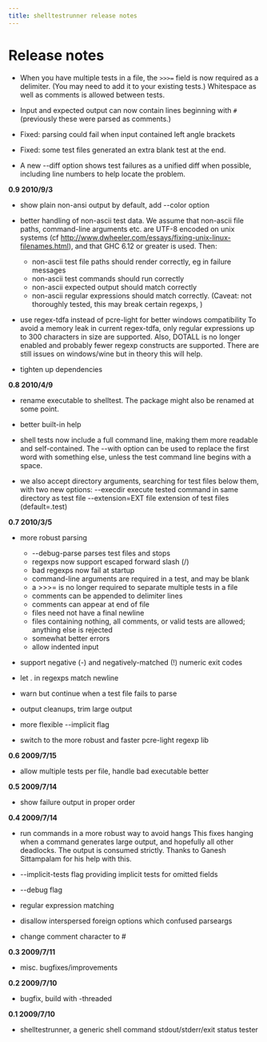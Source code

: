 ```yaml
---
title: shelltestrunner release notes
---
```


# Release notes

  * When you have multiple tests in a file, the `>>>=` field is now
    required as a delimiter. (You may need to add it to your existing
    tests.)  Whitespace as well as comments is allowed between tests.

  * Input and expected output can now contain lines beginning with `#`
    (previously these were parsed as comments.)

  * Fixed: parsing could fail when input contained left angle brackets
  
  * Fixed: some test files generated an extra blank test at the end.

  * A new --diff option shows test failures as a unified diff when
    possible, including line numbers to help locate the problem.

**0.9 2010/9/3**

  * show plain non-ansi output by default, add --color option

  * better handling of non-ascii test data. We assume that non-ascii file
    paths, command-line arguments etc. are UTF-8 encoded on unix systems
    (cf http://www.dwheeler.com/essays/fixing-unix-linux-filenames.html),
    and that GHC 6.12 or greater is used. Then:

    - non-ascii test file paths should render correctly, eg in failure messages
    - non-ascii test commands should run correctly
    - non-ascii expected output should match correctly
    - non-ascii regular expressions should match correctly. (Caveat: not
      thoroughly tested, this may break certain regexps, )

  * use regex-tdfa instead of pcre-light for better windows compatibility
    To avoid a memory leak in current regex-tdfa, only regular expressions
    up to 300 characters in size are supported. Also, DOTALL is no longer
    enabled and probably fewer regexp constructs are supported.  There are
    still issues on windows/wine but in theory this will help.

  * tighten up dependencies

**0.8 2010/4/9**

  * rename executable to shelltest. The package might also be renamed at some point.

  * better built-in help

  * shell tests now include a full command line, making them more readable
    and self-contained. The --with option can be used to replace the first
    word with something else, unless the test command line begins with a
    space.

  * we also accept directory arguments, searching for test files below
    them, with two new options:
      --execdir        execute tested command in same directory as test file
      --extension=EXT  file extension of test files (default=.test)

**0.7 2010/3/5**

  * more robust parsing
    - --debug-parse parses test files and stops
    - regexps now support escaped forward slash (\/)
    - bad regexps now fail at startup
    - command-line arguments are required in a test, and may be blank
    - a >>>= is no longer required to separate multiple tests in a file
    - comments can be appended to delimiter lines
    - comments can appear at end of file
    - files need not have a final newline
    - files containing nothing, all comments, or valid tests are allowed; anything else is rejected
    - somewhat better errors
    - allow indented input

  * support negative (-) and negatively-matched (!) numeric exit codes

  * let . in regexps match newline

  * warn but continue when a test file fails to parse

  * output cleanups, trim large output

  * more flexible --implicit flag

  * switch to the more robust and faster pcre-light regexp lib

**0.6 2009/7/15**

  * allow multiple tests per file, handle bad executable better

**0.5 2009/7/14**

  * show failure output in proper order

**0.4 2009/7/14**

  * run commands in a more robust way to avoid hangs
    This fixes hanging when a command generates large output, and hopefully
    all other deadlocks. The output is consumed strictly. Thanks to Ganesh
    Sittampalam for his help with this.

  * --implicit-tests flag providing implicit tests for omitted fields

  * --debug flag

  * regular expression matching

  * disallow interspersed foreign options which confused parseargs

  * change comment character to #

**0.3 2009/7/11**

  * misc. bugfixes/improvements

**0.2 2009/7/10**

  * bugfix, build with -threaded

**0.1 2009/7/10**

  * shelltestrunner, a generic shell command stdout/stderr/exit status tester
